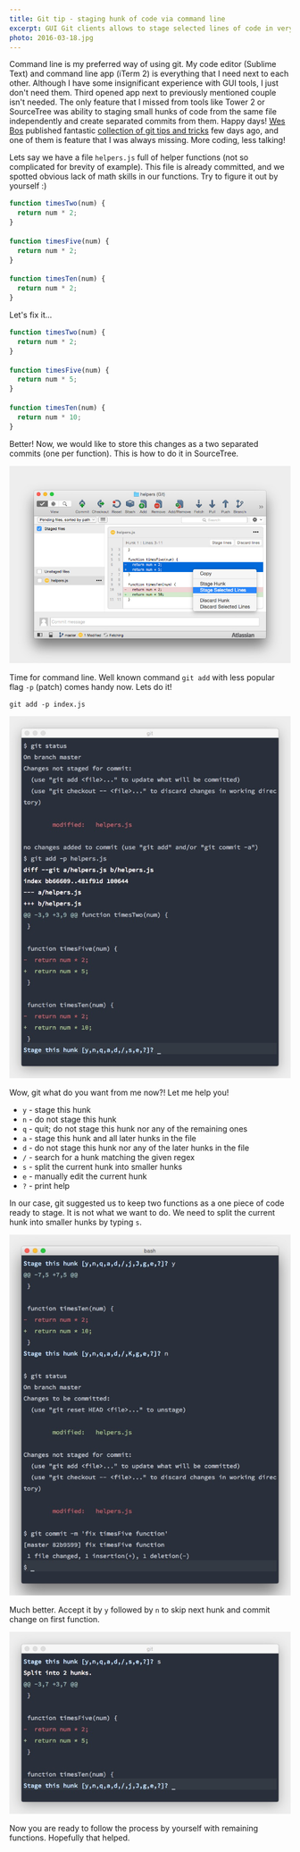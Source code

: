 ```yaml
---
title: Git tip - staging hunk of code via command line
excerpt: GUI Git clients allows to stage selected lines of code in very easy way. You may not know that doing that in command line isn't much more difficult.
photo: 2016-03-18.jpg
---
```


Command line is my preferred way of using git. My code editor (Sublime Text) and command line app (iTerm 2) is everything that I need next to each other. Although I have some insignificant experience with GUI tools, I just don't need them.  Third opened app next to previously mentioned couple isn't needed. The only feature that I missed from tools like Tower 2 or SourceTree was ability to staging small hunks of code from the same file independently and create separated commits from them. Happy days! [Wes Bos](https://twitter.com/wesbos) published fantastic [collection of git tips and tricks](http://wesbos.com/git-hot-tips/) few days ago, and one of them is feature that I was always missing. More coding, less talking!

Lets say we have a file `helpers.js` full of helper functions (not so complicated for brevity of example). This file is already committed, and we spotted obvious lack of math skills in our functions. Try to figure it out by yourself :)

```js
function timesTwo(num) {
  return num * 2;
}

function timesFive(num) {
  return num * 2;
}

function timesTen(num) {
  return num * 2;
}
```

Let's fix it...

```js
function timesTwo(num) {
  return num * 2;
}

function timesFive(num) {
  return num * 5;
}

function timesTen(num) {
  return num * 10;
}

```

Better! Now, we would like to store this changes as a two separated commits (one per function). This is how to do it in SourceTree.

![Staging a hunk of code in SourceTree](/photos/2016-03-18-1.jpg)

Time for command line. Well known command `git add` with less popular flag `-p` (patch) comes handy now. Lets do it!

```
git add -p index.js
```

![Staging a hunk of code in Command line](/photos/2016-03-18-2.jpg)

Wow, git what do you want from me now?! Let me help you!

- `y` - stage this hunk
- `n` - do not stage this hunk
- `q` - quit; do not stage this hunk nor any of the remaining ones
- `a` - stage this hunk and all later hunks in the file
- `d` - do not stage this hunk nor any of the later hunks in the file
- `/` - search for a hunk matching the given regex
- `s` - split the current hunk into smaller hunks
- `e` - manually edit the current hunk
- `?` - print help

In our case, git suggested us to keep two functions as a one piece of code ready to stage. It is not what we want to do. We need to split the current hunk into smaller hunks by typing `s`.

![Split current hunk into smaller hunks in Git](/photos/2016-03-18-3.jpg)

Much better. Accept it by `y` followed by `n` to skip next hunk and commit change on first function.

![Commit separately independent hunks of code in Git](/photos/2016-03-18-4.jpg)

Now you are ready to follow the process by yourself with remaining functions. Hopefully that helped.
